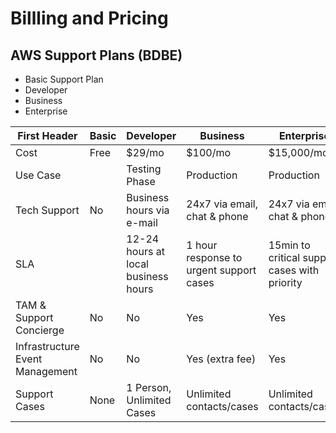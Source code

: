 # Billling and Pricing


## AWS Support Plans (BDBE)
* Basic Support Plan 
* Developer
* Business
* Enterprise



| First Header             | Basic |Developer                            | Business                                |Enterprise                                     |
| -------------------------| ------|-------------------------------------| ----------------------------------------|-----------------------------------------------|
| Cost                     | Free  | $29/mo                              | $100/mo                                 | $15,000/mo                                    |
| Use Case                 |       | Testing Phase                       | Production                              | Production                                    |
| Tech Support             | No    | Business hours via e-mail           | 24x7 via email, chat & phone            | 24x7 via email, chat & phone                  |
| SLA                      |       | 12-24 hours at local business hours | 1 hour response to urgent support cases | 15min to critical support cases with priority |
| TAM & Support Concierge  | No    | No                                  | Yes                                     | Yes                                           |
| Infrastructure Event Management | No | No                              | Yes (extra fee)                         | Yes                                           | 
| Support Cases            | None  | 1 Person, Unlimited Cases           | Unlimited contacts/cases                | Unlimited contacts/cases                      |
